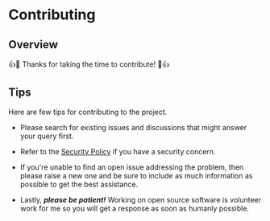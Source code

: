 # Contributing

## Overview

:+1::tada: Thanks for taking the time to contribute! :tada::+1:

## Tips

Here are few tips for contributing to the project.

- Please search for existing issues and discussions that might answer your query first.

- Refer to the [Security Policy](SECURITY.md "Security Policy") if you have a security concern.

- If you're unable to find an open issue addressing the problem, then please raise a new one and be sure to include as much information as possible to get the best assistance.

- Lastly, **_please be patient!_** Working on open source software is volunteer work for me so you will get a response as soon as humanly possible.
